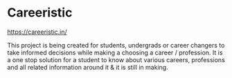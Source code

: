 # Careeristic

https://careeristic.in/

This project is being created for students, undergrads or career changers to take informed decisions while making a choosing a career / profession. It is a one stop solution for a student to know about various careers, professions and all related information around it & it is still in making.
